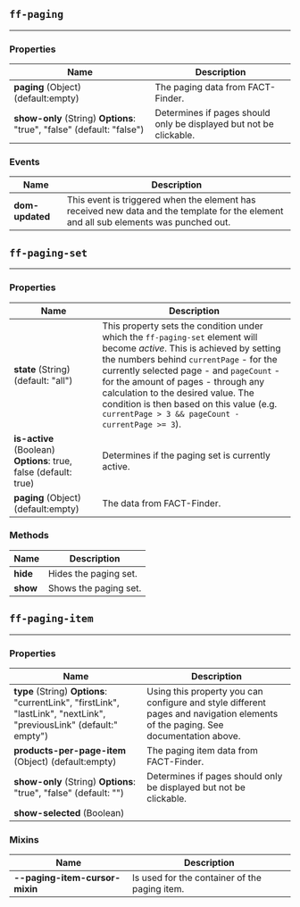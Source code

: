 ## `ff-paging`
___
### Properties
| Name | Description |
| ---- | ----------- |
| **paging** (Object) (default:empty) | The paging data from FACT-Finder. |
| **show-only** (String) **Options**: "true", "false" (default: "false") | Determines if pages should only be displayed but not be clickable. |


### Events
| Name | Description |
| ---- | ----------- |
| **dom-updated** | This event is triggered when the element has received new data and the template for the element and all sub elements was punched out.|

## `ff-paging-set`
___
### Properties
| Name | Description |
| ---- | ----------- |
| **state** (String) (default: "all") | This property sets the condition under which the `ff-paging-set` element will become _active_. This is achieved by setting the numbers behind `currentPage` - for the currently selected page - and `pageCount` - for the amount of pages - through any calculation to the desired value. The condition is then based on this value (e.g. `currentPage > 3 && pageCount - currentPage >= 3`). |
| **is-active** (Boolean) **Options**: true, false (default: true) | Determines if the paging set is currently active. |
| **paging** (Object) (default:empty) | The data from FACT-Finder. |

### Methods
| Name | Description |
| ---- | ----------- |
| **hide** | Hides the paging set.|
| **show** | Shows the paging set.|

## `ff-paging-item`
___
### Properties
| Name | Description |
| ---- | ----------- |
| **type** (String) **Options**: "currentLink", "firstLink", "lastLink", "nextLink", "previousLink" (default:" empty") | Using this property you can configure and style different pages and navigation elements of the paging. See documentation above. |
| **products-per-page-item** (Object) (default:empty) |  The paging item data from FACT-Finder. |
| **show-only** (String) **Options**: "true", "false" (default: "")| Determines if pages should only be displayed but not be clickable. |
| **show-selected** (Boolean) | |

### Mixins
| Name | Description |
| ---- | ----------- |
| **--paging-item-cursor-mixin** | Is used for the container of the paging item. |

